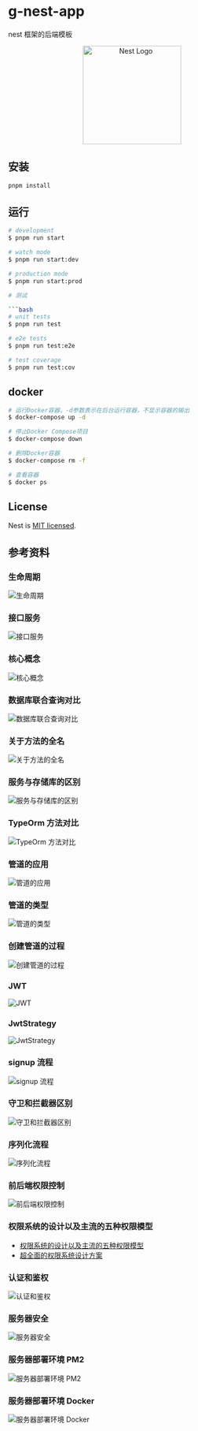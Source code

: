 # g-nest-app

nest 框架的后端模板

<p align="center">
  <a href="http://nestjs.com/" target="blank"><img src="https://nestjs.com/img/logo-small.svg" width="200" alt="Nest Logo" /></a>
</p>

## 安装

```bash
pnpm install
```

## 运行

```bash
# development
$ pnpm run start

# watch mode
$ pnpm run start:dev

# production mode
$ pnpm run start:prod

# 测试

```bash
# unit tests
$ pnpm run test

# e2e tests
$ pnpm run test:e2e

# test coverage
$ pnpm run test:cov
```

## docker

```bash
# 运行Docker容器，-d参数表示在后台运行容器，不显示容器的输出
$ docker-compose up -d

# 停止Docker Compose项目
$ docker-compose down

# 删除Docker容器
$ docker-compose rm -f

# 查看容器
$ docker ps

```

## License

Nest is [MIT licensed](LICENSE).

## 参考资料

### 生命周期

![生命周期](./public/image/lifecycle.png)

### 接口服务

![接口服务](./public/image/api-service.png)

### 核心概念

![核心概念](./public/image/core.png)

### 数据库联合查询对比

![数据库联合查询对比](./public/image/join.png)

### 关于方法的全名

![关于方法的全名](./public/image/csr.png)

### 服务与存储库的区别

![服务与存储库的区别](./public/image/sr.png)

### TypeOrm 方法对比

![TypeOrm 方法对比](./public/image/svr.png)

### 管道的应用

![管道的应用](./public/image/pipe.png)

### 管道的类型

![管道的类型](./public/image/pipe-type.png)

### 创建管道的过程

![创建管道的过程](./public/image/create-pipe.png)

### JWT

![JWT](./public/image/jwt.png)

### JwtStrategy

![JwtStrategy](./public/image/strategy.png)

### signup 流程

![signup 流程](./public/image/signup.png)

### 守卫和拦截器区别

![守卫和拦截器区别](./public/image/gi.png)

### 序列化流程

![序列化流程](./public/image/serialize.png)

### 前后端权限控制

![前后端权限控制](./public/image/role.png)

### 权限系统的设计以及主流的五种权限模型

- [权限系统的设计以及主流的五种权限模型](https://www.cnblogs.com/tkuang/p/16717131.html)
- [超全面的权限系统设计方案](https://blog.csdn.net/z_ssyy/article/details/130256410)

### 认证和鉴权

![认证和鉴权](./public/image/auth.png)

### 服务器安全

![服务器安全](./public/image/secure.png)

### 服务器部署环境 PM2

![服务器部署环境 PM2](./public/image/server-env.png)

### 服务器部署环境 Docker

![服务器部署环境 Docker](./public/image/server-env2.png)

